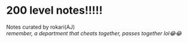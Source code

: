 <h1>200 level notes!!!!!</h1>

<p center >
  Notes curated by rokari(AJ)<br>
  <em>remember, a department that cheats together, passes together lol😂😂</em>
</p>

